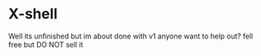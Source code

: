 # X-shell
Well its unfinished but im about done with v1
anyone want to help out? fell free
but DO NOT sell it
